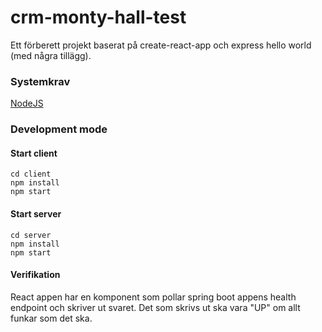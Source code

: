 # crm-monty-hall-test

Ett förberett projekt baserat på create-react-app och express hello world (med några tillägg). 


### Systemkrav
[NodeJS](https://nodejs.org)  


### Development mode
#### Start client
```
cd client
npm install
npm start
```

#### Start server
```
cd server
npm install
npm start   
```

#### Verifikation
React appen har en komponent som pollar spring boot appens health endpoint och skriver ut svaret. Det som skrivs ut ska vara "UP" om allt funkar som det ska.

